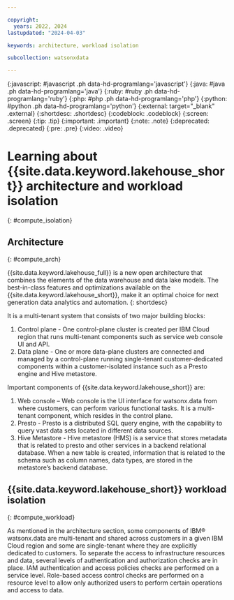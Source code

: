 ```yaml
---

copyright:
  years: 2022, 2024
lastupdated: "2024-04-03"

keywords: architecture, workload isolation

subcollection: watsonxdata

---
```


{:javascript: #javascript .ph data-hd-programlang='javascript'}
{:java: #java .ph data-hd-programlang='java'}
{:ruby: #ruby .ph data-hd-programlang='ruby'}
{:php: #php .ph data-hd-programlang='php'}
{:python: #python .ph data-hd-programlang='python'}
{:external: target="_blank" .external}
{:shortdesc: .shortdesc}
{:codeblock: .codeblock}
{:screen: .screen}
{:tip: .tip}
{:important: .important}
{:note: .note}
{:deprecated: .deprecated}
{:pre: .pre}
{:video: .video}


# Learning about {{site.data.keyword.lakehouse_short}} architecture and workload isolation
{: #compute_isolation}

## Architecture
{: #compute_arch}

{{site.data.keyword.lakehouse_full}} is a new open architecture that combines the elements of the data warehouse and data lake models. The best-in-class features and optimizations available on the {{site.data.keyword.lakehouse_short}}, make it an optimal choice for next generation data analytics and automation.
{: shortdesc}

It is a multi-tenant system that consists of two major building blocks:
1. Control plane - One control-plane cluster is created per IBM Cloud region that runs multi-tenant components such as service web console UI and API.
2. Data plane - One or more data-plane clusters are connected and managed by a control-plane running single-tenant customer-dedicated components within a customer-isolated instance such as a Presto engine and Hive metastore.

Important components of {{site.data.keyword.lakehouse_short}} are:
1. Web console – Web console is the UI interface for watsonx.data from where customers, can perform various functional tasks. It is a multi-tenant component, which resides in the control plane.
2. Presto - Presto is a distributed SQL query engine, with the capability to query vast data sets located in different data sources.
3. Hive Metastore - Hive metastore (HMS) is a service that stores metadata that is related to presto and other services in a backend relational database. When a new table is created, information that is related to the schema such as column names, data types, are stored in the metastore’s backend database.

## {{site.data.keyword.lakehouse_short}} workload isolation
{: #compute_workload}

As mentioned in the architecture section, some components of IBM® watsonx.data are multi-tenant and shared across customers in a given IBM Cloud region and some are single-tenant where they are explicitly dedicated to customers. To separate the access to infrastructure resources and data, several levels of authentication and authorization checks are in place. IAM authentication and access policies checks are performed on a service level. Role-based access control checks are performed on a resource level to allow only authorized users to perform certain operations and access to data.
